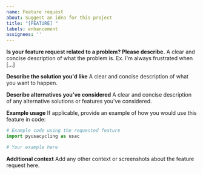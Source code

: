 ```yaml
---
name: Feature request
about: Suggest an idea for this project
title: "[FEATURE] "
labels: enhancement
assignees: ''
---
```


**Is your feature request related to a problem? Please describe.**
A clear and concise description of what the problem is. Ex. I'm always frustrated when [...]

**Describe the solution you'd like**
A clear and concise description of what you want to happen.

**Describe alternatives you've considered**
A clear and concise description of any alternative solutions or features you've considered.

**Example usage**
If applicable, provide an example of how you would use this feature in code:

```python
# Example code using the requested feature
import pyusacycling as usac

# Your example here
```

**Additional context**
Add any other context or screenshots about the feature request here. 